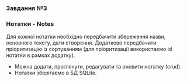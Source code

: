 ### Завдання №3

### Нотатки - Notes

Для кожної нотатки необхідно передбачити збереження назви, основного тексту, дати створення. Додатково передбачити пріоритизацію із сортуванням (для пріоритизації використаємо id нотатки в рамках додатку).

- Можна додати, проглянути, редагувати та оновити нотатку (crud).
- Нотатки зберігаємо в БД SQLite.
